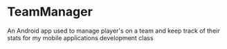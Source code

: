 # TeamManager
An Android app used to manage player's on a team and keep track of their stats for my mobile applications development class
